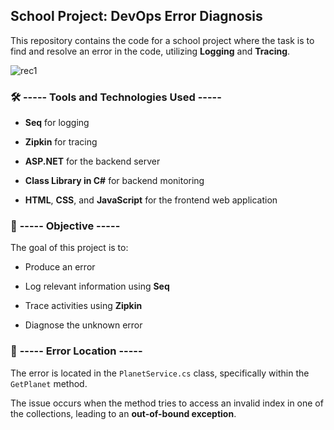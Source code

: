 ## School Project: DevOps Error Diagnosis

This repository contains the code for a school project where the task is to find and resolve an error in the code, utilizing **Logging** and **Tracing**.


![rec1](https://github.com/user-attachments/assets/e03e878c-dfe5-4678-82f3-8ba2586dbd4c)


### 🛠️ **----- Tools and Technologies Used -----**

- **Seq** for logging

- **Zipkin** for tracing

- **ASP.NET** for the backend server

- **Class Library in C#** for backend monitoring
  
- **HTML**, **CSS**, and **JavaScript** for the frontend web application


### 🎯 **----- Objective -----**

The goal of this project is to:

- Produce an error

- Log relevant information using **Seq**

- Trace activities using **Zipkin**

- Diagnose the unknown error


### 📍 **----- Error Location -----**

The error is located in the `PlanetService.cs` class, specifically within the `GetPlanet` method. 

The issue occurs when the method tries to access an invalid index in one of the collections, 
leading to an **out-of-bound exception**.
